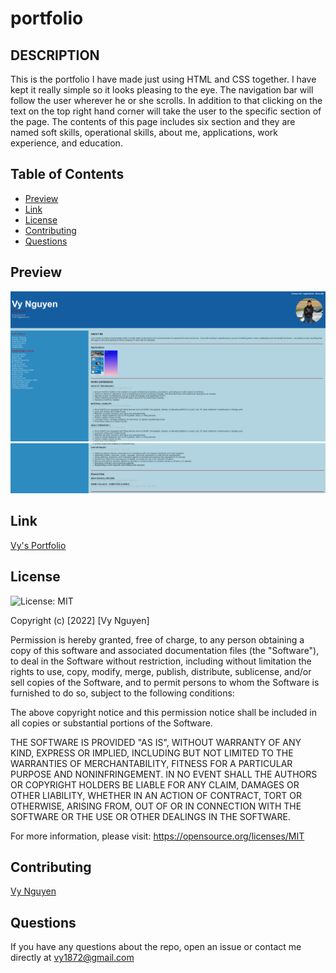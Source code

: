 # portfolio

## DESCRIPTION
This is the portfolio I have made just using HTML and CSS together. I have kept it really simple so it looks pleasing to the eye. The navigation bar will follow the user wherever he or she scrolls. In addition to that clicking on the text on the top right hand corner will take the user to the specific section of the page. The contents of this page includes six section and they are named soft skills, operational skills, about me, applications, work experience, and education.

## Table of Contents
* [Preview](#Preview)
* [Link](#Link)
* [License](#License)
* [Contributing](#Contributing)
* [Questions](#Questions)

## Preview
![render](assets/images/vys-portfolio.png)
![render](assets/images/vys-portfolio2.png)

## Link
[Vy's Portfolio](https://vy187.github.io/portfolio/)

## License
![License: MIT](https://img.shields.io/badge/License-MIT-blue.svg)

Copyright (c) [2022] [Vy Nguyen]

Permission is hereby granted, free of charge, to any person obtaining a copy of this software and associated documentation files (the "Software"), to deal in the Software without restriction, including without limitation the rights to use, copy, modify, merge, publish, distribute, sublicense, and/or sell copies of the Software, and to permit persons to whom the Software is furnished to do so, subject to the following conditions:

The above copyright notice and this permission notice shall be included in all copies or substantial portions of the Software.

THE SOFTWARE IS PROVIDED "AS IS", WITHOUT WARRANTY OF ANY KIND, EXPRESS OR IMPLIED, INCLUDING BUT NOT LIMITED TO THE WARRANTIES OF MERCHANTABILITY, FITNESS FOR A PARTICULAR PURPOSE AND NONINFRINGEMENT. IN NO EVENT SHALL THE AUTHORS OR COPYRIGHT HOLDERS BE LIABLE FOR ANY CLAIM, DAMAGES OR OTHER LIABILITY, WHETHER IN AN ACTION OF CONTRACT, TORT OR OTHERWISE, ARISING FROM, OUT OF OR IN CONNECTION WITH THE SOFTWARE OR THE USE OR OTHER DEALINGS IN THE SOFTWARE.

For more information, please visit: https://opensource.org/licenses/MIT

## Contributing
[Vy Nguyen](https://github.com/Vy187)

## Questions
If you have any questions about the repo, open an issue or contact me directly at vy1872@gmail.com